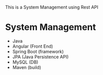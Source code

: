 This is a System Management using Rest API


# System Management
- Java
- Angular (Front End)
- Spring Boot (framework)
- JPA (Java Persistence API)
- MySQL (DB)
- Maven (build)